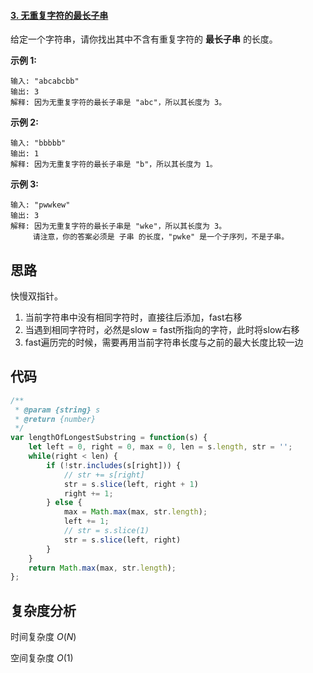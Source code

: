 #### [3. 无重复字符的最长子串](https://leetcode-cn.com/problems/longest-substring-without-repeating-characters/)



给定一个字符串，请你找出其中不含有重复字符的 **最长子串** 的长度。

**示例 1:**

```
输入: "abcabcbb"
输出: 3 
解释: 因为无重复字符的最长子串是 "abc"，所以其长度为 3。
```

**示例 2:**

```
输入: "bbbbb"
输出: 1
解释: 因为无重复字符的最长子串是 "b"，所以其长度为 1。
```

**示例 3:**

```
输入: "pwwkew"
输出: 3
解释: 因为无重复字符的最长子串是 "wke"，所以其长度为 3。
     请注意，你的答案必须是 子串 的长度，"pwke" 是一个子序列，不是子串。
```



## 思路

快慢双指针。

1. 当前字符串中没有相同字符时，直接往后添加，fast右移
2. 当遇到相同字符时，必然是slow = fast所指向的字符，此时将slow右移
3. fast遍历完的时候，需要再用当前字符串长度与之前的最大长度比较一边



## 代码

```javascript
/**
 * @param {string} s
 * @return {number}
 */
var lengthOfLongestSubstring = function(s) {
    let left = 0, right = 0, max = 0, len = s.length, str = '';
    while(right < len) {
        if (!str.includes(s[right])) {
            // str += s[right]
            str = s.slice(left, right + 1)
            right += 1;
        } else {
            max = Math.max(max, str.length);
            left += 1;
            // str = s.slice(1)
            str = s.slice(left, right)
        }
    }
    return Math.max(max, str.length);
};
```



## 复杂度分析

时间复杂度	$O(N)$

空间复杂度	$O(1)$